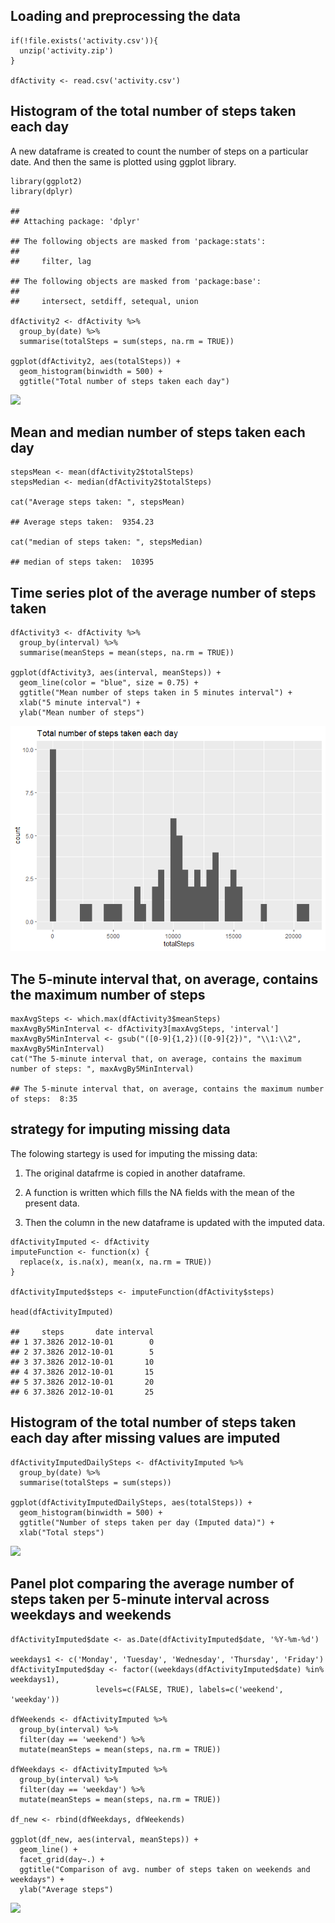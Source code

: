 Loading and preprocessing the data
----------------------------------

    if(!file.exists('activity.csv')){
      unzip('activity.zip')
    }

    dfActivity <- read.csv('activity.csv')

Histogram of the total number of steps taken each day
-----------------------------------------------------

A new dataframe is created to count the number of steps on a particular
date. And then the same is plotted using ggplot library.

    library(ggplot2)
    library(dplyr)

    ## 
    ## Attaching package: 'dplyr'

    ## The following objects are masked from 'package:stats':
    ## 
    ##     filter, lag

    ## The following objects are masked from 'package:base':
    ## 
    ##     intersect, setdiff, setequal, union

    dfActivity2 <- dfActivity %>%
      group_by(date) %>%
      summarise(totalSteps = sum(steps, na.rm = TRUE))

    ggplot(dfActivity2, aes(totalSteps)) +
      geom_histogram(binwidth = 500) +
      ggtitle("Total number of steps taken each day")

![](PA1_template_files/figure-markdown_strict/unnamed-chunk-1-1.png)

Mean and median number of steps taken each day
----------------------------------------------

    stepsMean <- mean(dfActivity2$totalSteps)
    stepsMedian <- median(dfActivity2$totalSteps)

    cat("Average steps taken: ", stepsMean)

    ## Average steps taken:  9354.23

    cat("median of steps taken: ", stepsMedian)

    ## median of steps taken:  10395

Time series plot of the average number of steps taken
-----------------------------------------------------

    dfActivity3 <- dfActivity %>%
      group_by(interval) %>%
      summarise(meanSteps = mean(steps, na.rm = TRUE))

    ggplot(dfActivity3, aes(interval, meanSteps)) +
      geom_line(color = "blue", size = 0.75) +
      ggtitle("Mean number of steps taken in 5 minutes interval") +
      xlab("5 minute interval") +
      ylab("Mean number of steps")

![](PA1_template_files/figure-markdown_strict/unnamed-chunk-3-1.png)

The 5-minute interval that, on average, contains the maximum number of steps
----------------------------------------------------------------------------

    maxAvgSteps <- which.max(dfActivity3$meanSteps)
    maxAvgBy5MinInterval <- dfActivity3[maxAvgSteps, 'interval']
    maxAvgBy5MinInterval <- gsub("([0-9]{1,2})([0-9]{2})", "\\1:\\2", maxAvgBy5MinInterval)
    cat("The 5-minute interval that, on average, contains the maximum number of steps: ", maxAvgBy5MinInterval)

    ## The 5-minute interval that, on average, contains the maximum number of steps:  8:35

strategy for imputing missing data
----------------------------------

The folowing startegy is used for imputing the missing data:

1.  The original datafrme is copied in another dataframe.

2.  A function is written which fills the NA fields with the mean of the
    present data.

3.  Then the column in the new dataframe is updated with the imputed
    data.

<!-- -->

    dfActivityImputed <- dfActivity
    imputeFunction <- function(x) {
      replace(x, is.na(x), mean(x, na.rm = TRUE))
    }

    dfActivityImputed$steps <- imputeFunction(dfActivity$steps)

    head(dfActivityImputed)

    ##     steps       date interval
    ## 1 37.3826 2012-10-01        0
    ## 2 37.3826 2012-10-01        5
    ## 3 37.3826 2012-10-01       10
    ## 4 37.3826 2012-10-01       15
    ## 5 37.3826 2012-10-01       20
    ## 6 37.3826 2012-10-01       25

Histogram of the total number of steps taken each day after missing values are imputed
--------------------------------------------------------------------------------------

    dfActivityImputedDailySteps <- dfActivityImputed %>%
      group_by(date) %>%
      summarise(totalSteps = sum(steps))

    ggplot(dfActivityImputedDailySteps, aes(totalSteps)) +
      geom_histogram(binwidth = 500) +
      ggtitle("Number of steps taken per day (Imputed data)") +
      xlab("Total steps")

![](PA1_template_files/figure-markdown_strict/unnamed-chunk-6-1.png)

Panel plot comparing the average number of steps taken per 5-minute interval across weekdays and weekends
---------------------------------------------------------------------------------------------------------

    dfActivityImputed$date <- as.Date(dfActivityImputed$date, '%Y-%m-%d')

    weekdays1 <- c('Monday', 'Tuesday', 'Wednesday', 'Thursday', 'Friday')
    dfActivityImputed$day <- factor((weekdays(dfActivityImputed$date) %in% weekdays1), 
                       levels=c(FALSE, TRUE), labels=c('weekend', 'weekday')) 

    dfWeekends <- dfActivityImputed %>%
      group_by(interval) %>%
      filter(day == 'weekend') %>%
      mutate(meanSteps = mean(steps, na.rm = TRUE))

    dfWeekdays <- dfActivityImputed %>%
      group_by(interval) %>%
      filter(day == 'weekday') %>%
      mutate(meanSteps = mean(steps, na.rm = TRUE))                   

    df_new <- rbind(dfWeekdays, dfWeekends)

    ggplot(df_new, aes(interval, meanSteps)) +
      geom_line() +
      facet_grid(day~.) +
      ggtitle("Comparison of avg. number of steps taken on weekends and weekdays") +
      ylab("Average steps")

![](PA1_template_files/figure-markdown_strict/unnamed-chunk-7-1.png)
